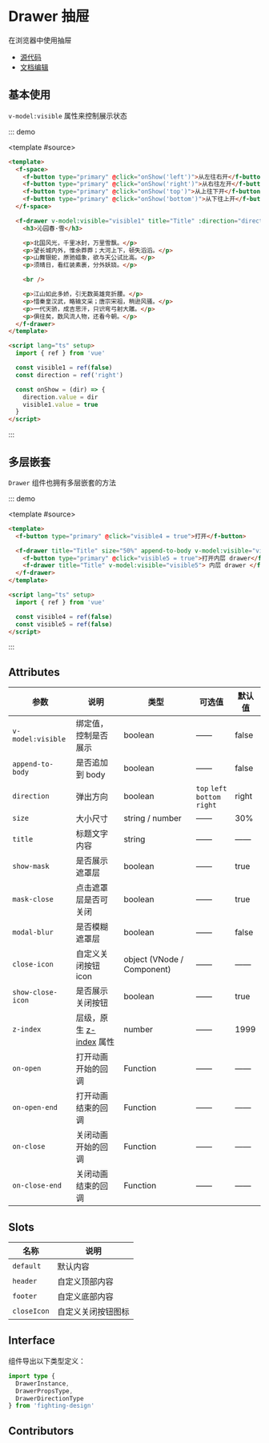 # Drawer 抽屉

在浏览器中使用抽屉

- [源代码](https://github.com/FightingDesign/fighting-design/tree/master/packages/fighting-design/drawer)
- [文档编辑](https://github.com/FightingDesign/fighting-design/blob/master/docs/docs/components/drawer.md)

## 基本使用

`v-model:visible` 属性来控制展示状态

::: demo

<template #source>
<demo1-vue />
</template>

```html
<template>
  <f-space>
    <f-button type="primary" @click="onShow('left')">从左往右开</f-button>
    <f-button type="primary" @click="onShow('right')">从右往左开</f-button>
    <f-button type="primary" @click="onShow('top')">从上往下开</f-button>
    <f-button type="primary" @click="onShow('bottom')">从下往上开</f-button>
  </f-space>

  <f-drawer v-model:visible="visible1" title="Title" :direction="direction">
    <h3>沁园春·雪</h3>

    <p>北国风光，千里冰封，万里雪飘。</p>
    <p>望长城内外，惟余莽莽；大河上下，顿失滔滔。</p>
    <p>山舞银蛇，原驰蜡象，欲与天公试比高。</p>
    <p>须晴日，看红装素裹，分外妖娆。</p>

    <br />

    <p>江山如此多娇，引无数英雄竞折腰。</p>
    <p>惜秦皇汉武，略输文采；唐宗宋祖，稍逊风骚。</p>
    <p>一代天骄，成吉思汗，只识弯弓射大雕。</p>
    <p>俱往矣，数风流人物，还看今朝。</p>
  </f-drawer>
</template>

<script lang="ts" setup>
  import { ref } from 'vue'

  const visible1 = ref(false)
  const direction = ref('right')

  const onShow = (dir) => {
    direction.value = dir
    visible1.value = true
  }
</script>
```

:::

## 多层嵌套

`Drawer` 组件也拥有多层嵌套的方法

::: demo

<template #source>
<demo2-vue />
</template>

```html
<template>
  <f-button type="primary" @click="visible4 = true">打开</f-button>

  <f-drawer title="Title" size="50%" append-to-body v-model:visible="visible4">
    <f-button type="primary" @click="visible5 = true">打开内层 drawer</f-button>
    <f-drawer title="Title" v-model:visible="visible5"> 内层 drawer </f-drawer>
  </f-drawer>
</template>

<script lang="ts" setup>
  import { ref } from 'vue'

  const visible4 = ref(false)
  const visible5 = ref(false)
</script>
```

:::

## Attributes

| 参数              | 说明                                                                                | 类型                       | 可选值                               | 默认值 |
| ----------------- | ----------------------------------------------------------------------------------- | -------------------------- | ------------------------------------ | ------ |
| `v-model:visible` | 绑定值，控制是否展示                                                                | boolean                    | ——                                   | false  |
| `append-to-body`  | 是否追加到 body                                                                     | boolean                    | ——                                   | false  |
| `direction`       | 弹出方向                                                                            | boolean                    | `top` `left` <br /> `bottom` `right` | right  |
| `size`            | 大小尺寸                                                                            | string / number            | ——                                   | 30%    |
| `title`           | 标题文字内容                                                                        | string                     | ——                                   | ——     |
| `show-mask`       | 是否展示遮罩层                                                                      | boolean                    | ——                                   | true   |
| `mask-close`      | 点击遮罩层是否可关闭                                                                | boolean                    | ——                                   | true   |
| `modal-blur`      | 是否模糊遮罩层                                                                      | boolean                    | ——                                   | false  |
| `close-icon`      | 自定义关闭按钮 icon                                                                 | object (VNode / Component) | ——                                   | ——     |
| `show-close-icon` | 是否展示关闭按钮                                                                    | boolean                    | ——                                   | true   |
| `z-index`         | 层级，原生 [z-index](https://developer.mozilla.org/zh-CN/docs/Web/CSS/z-index) 属性 | number                     | ——                                   | 1999   |
| `on-open`         | 打开动画开始的回调                                                                  | Function                   | ——                                   | ——     |
| `on-open-end`     | 打开动画结束的回调                                                                  | Function                   | ——                                   | ——     |
| `on-close`        | 关闭动画开始的回调                                                                  | Function                   | ——                                   | ——     |
| `on-close-end`    | 关闭动画结束的回调                                                                  | Function                   | ——                                   | ——     |

## Slots

| 名称        | 说明               |
| ----------- | ------------------ |
| `default`   | 默认内容           |
| `header`    | 自定义顶部内容     |
| `footer`    | 自定义底部内容     |
| `closeIcon` | 自定义关闭按钮图标 |

## Interface

组件导出以下类型定义：

```ts
import type {
  DrawerInstance,
  DrawerPropsType,
  DrawerDirectionType
} from 'fighting-design'
```

## Contributors

<a href="https://github.com/Tyh2001" target="_blank">
  <f-avatar round src="https://avatars.githubusercontent.com/u/73180970?v=4" />
</a>

<a href="https://github.com/wang-zhixin" target="_blank">
  <f-avatar round src="https://avatars.githubusercontent.com/u/50623519?v=4" />
</a>

<script setup lang="ts">
  import demo1Vue from './_demos/drawer/demo1.vue'
  import demo2Vue from './_demos/drawer/demo2.vue'
</script>
